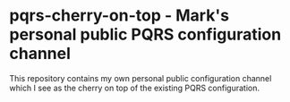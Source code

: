 # pqrs-cherry-on-top - Mark's personal public PQRS configuration channel

This repository contains my own personal public configuration channel which I see as the cherry on top of the existing PQRS configuration.
